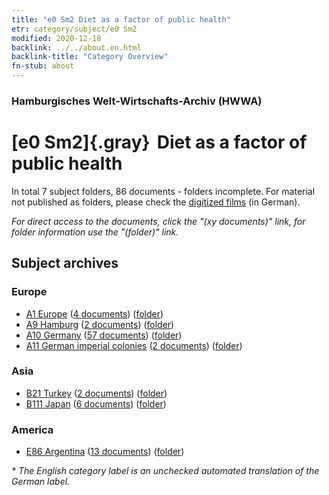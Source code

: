 ```yaml
---
title: "e0 Sm2 Diet as a factor of public health"
etr: category/subject/e0 Sm2
modified: 2020-12-18
backlink: ../../about.en.html
backlink-title: "Category Overview"
fn-stub: about
---
```


### Hamburgisches Welt-Wirtschafts-Archiv (HWWA)
# [e0 Sm2]{.gray}&#8201; Diet as a factor of public health&#160; 





In total 7 subject folders, 86 documents - folders incomplete.
For material not published as folders, please check the [digitized films](/film/h1_sh) (in German).

_For direct access to the documents, click the "(xy documents)" link, for folder information use the "(folder)" link._

## Subject archives



### Europe

- [A1 Europe](../../../geo/about.en.html#A1) (<a href="https://dfg-viewer.de/show/?tx_dlf[id]=https://pm20.zbw.eu/mets/sh/1408xx/140892/1442xx/144279/public.mets.en.xml" target="_blank">4 documents</a>) ([folder](http://purl.org/pressemappe20/folder/sh/140892,144279))
- [A9 Hamburg](../../../geo/about.en.html#A9) (<a href="https://dfg-viewer.de/show/?tx_dlf[id]=https://pm20.zbw.eu/mets/sh/1409xx/140905/1442xx/144279/public.mets.en.xml" target="_blank">2 documents</a>) ([folder](http://purl.org/pressemappe20/folder/sh/140905,144279))
- [A10 Germany](../../../geo/about.en.html#A10) (<a href="https://dfg-viewer.de/show/?tx_dlf[id]=https://pm20.zbw.eu/mets/sh/1261xx/126128/1442xx/144279/public.mets.en.xml" target="_blank">57 documents</a>) ([folder](http://purl.org/pressemappe20/folder/sh/126128,144279))
- [A11 German imperial colonies](../../../geo/about.en.html#A11) (<a href="https://dfg-viewer.de/show/?tx_dlf[id]=https://pm20.zbw.eu/mets/sh/1409xx/140960/1442xx/144279/public.mets.en.xml" target="_blank">2 documents</a>) ([folder](http://purl.org/pressemappe20/folder/sh/140960,144279))

### Asia

- [B21 Turkey](../../../geo/about.en.html#B21) (<a href="https://dfg-viewer.de/show/?tx_dlf[id]=https://pm20.zbw.eu/mets/sh/1411xx/141111/1442xx/144279/public.mets.en.xml" target="_blank">2 documents</a>) ([folder](http://purl.org/pressemappe20/folder/sh/141111,144279))
- [B111 Japan](../../../geo/about.en.html#B111) (<a href="https://dfg-viewer.de/show/?tx_dlf[id]=https://pm20.zbw.eu/mets/sh/1412xx/141272/1442xx/144279/public.mets.en.xml" target="_blank">6 documents</a>) ([folder](http://purl.org/pressemappe20/folder/sh/141272,144279))

### America

- [E86 Argentina](../../../geo/about.en.html#E86) (<a href="https://dfg-viewer.de/show/?tx_dlf[id]=https://pm20.zbw.eu/mets/sh/1416xx/141692/1442xx/144279/public.mets.en.xml" target="_blank">13 documents</a>) ([folder](http://purl.org/pressemappe20/folder/sh/141692,144279))


_* The English category label is an unchecked automated translation of the German label._


